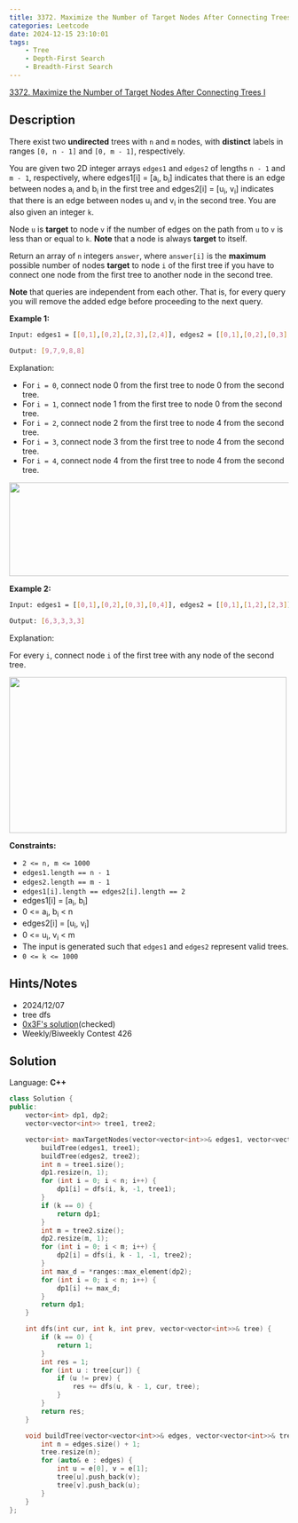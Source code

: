 ```yaml
---
title: 3372. Maximize the Number of Target Nodes After Connecting Trees I
categories: Leetcode
date: 2024-12-15 23:10:01
tags:
    - Tree
    - Depth-First Search
    - Breadth-First Search
---
```


[3372. Maximize the Number of Target Nodes After Connecting Trees I](https://leetcode.com/problems/maximize-the-number-of-target-nodes-after-connecting-trees-i/description/)

## Description

There exist two **undirected** trees with `n` and `m` nodes, with **distinct**  labels in ranges `[0, n - 1]` and `[0, m - 1]`, respectively.

You are given two 2D integer arrays `edges1` and `edges2` of lengths `n - 1` and `m - 1`, respectively, where edges1[i] = [a<sub>i</sub>, b<sub>i</sub>] indicates that there is an edge between nodes a<sub>i</sub> and b<sub>i</sub> in the first tree and edges2[i] = [u<sub>i</sub>, v<sub>i</sub>] indicates that there is an edge between nodes u<sub>i</sub> and v<sub>i</sub> in the second tree. You are also given an integer `k`.

Node `u` is **target**  to node `v` if the number of edges on the path from `u` to `v` is less than or equal to `k`. **Note**  that a node is always **target**  to itself.

Return an array of `n` integers `answer`, where `answer[i]` is the **maximum**  possible number of nodes **target**  to node `i` of the first tree if you have to connect one node from the first tree to another node in the second tree.

**Note**  that queries are independent from each other. That is, for every query you will remove the added edge before proceeding to the next query.

**Example 1:**

```bash
Input: edges1 = [[0,1],[0,2],[2,3],[2,4]], edges2 = [[0,1],[0,2],[0,3],[2,7],[1,4],[4,5],[4,6]], k = 2

Output: [9,7,9,8,8]
```

Explanation:

- For `i = 0`, connect node 0 from the first tree to node 0 from the second tree.
- For `i = 1`, connect node 1 from the first tree to node 0 from the second tree.
- For `i = 2`, connect node 2 from the first tree to node 4 from the second tree.
- For `i = 3`, connect node 3 from the first tree to node 4 from the second tree.
- For `i = 4`, connect node 4 from the first tree to node 4 from the second tree.

<img alt="" src="https://assets.leetcode.com/uploads/2024/09/24/3982-1.png" style="width: 600px; height: 169px;">

**Example 2:**

```bash
Input: edges1 = [[0,1],[0,2],[0,3],[0,4]], edges2 = [[0,1],[1,2],[2,3]], k = 1

Output: [6,3,3,3,3]
```

Explanation:

For every `i`, connect node `i` of the first tree with any node of the second tree.

<img alt="" src="https://assets.leetcode.com/uploads/2024/09/24/3928-2.png" style="height: 281px; width: 500px;">

**Constraints:**

- `2 <= n, m <= 1000`
- `edges1.length == n - 1`
- `edges2.length == m - 1`
- `edges1[i].length == edges2[i].length == 2`
- edges1[i] = [a<sub>i</sub>, b<sub>i</sub>]
- 0 <= a<sub>i</sub>, b<sub>i</sub> < n
- edges2[i] = [u<sub>i</sub>, v<sub>i</sub>]
- 0 <= u<sub>i</sub>, v<sub>i</sub> < m
- The input is generated such that `edges1` and `edges2` represent valid trees.
- `0 <= k <= 1000`

## Hints/Notes

- 2024/12/07
- tree dfs
- [0x3F's solution](https://leetcode.cn/problems/maximize-the-number-of-target-nodes-after-connecting-trees-i/solutions/3006334/nao-jin-ji-zhuan-wan-bao-li-mei-ju-pytho-ua6k/)(checked)
- Weekly/Biweekly Contest 426

## Solution

Language: **C++**

```C++
class Solution {
public:
    vector<int> dp1, dp2;
    vector<vector<int>> tree1, tree2;

    vector<int> maxTargetNodes(vector<vector<int>>& edges1, vector<vector<int>>& edges2, int k) {
        buildTree(edges1, tree1);
        buildTree(edges2, tree2);
        int n = tree1.size();
        dp1.resize(n, 1);
        for (int i = 0; i < n; i++) {
            dp1[i] = dfs(i, k, -1, tree1);
        }
        if (k == 0) {
            return dp1;
        }
        int m = tree2.size();
        dp2.resize(m, 1);
        for (int i = 0; i < m; i++) {
            dp2[i] = dfs(i, k - 1, -1, tree2);
        }
        int max_d = *ranges::max_element(dp2);
        for (int i = 0; i < n; i++) {
            dp1[i] += max_d;
        }
        return dp1;
    }

    int dfs(int cur, int k, int prev, vector<vector<int>>& tree) {
        if (k == 0) {
            return 1;
        }
        int res = 1;
        for (int u : tree[cur]) {
            if (u != prev) {
                res += dfs(u, k - 1, cur, tree);
            }
        }
        return res;
    }

    void buildTree(vector<vector<int>>& edges, vector<vector<int>>& tree) {
        int n = edges.size() + 1;
        tree.resize(n);
        for (auto& e : edges) {
            int u = e[0], v = e[1];
            tree[u].push_back(v);
            tree[v].push_back(u);
        }
    }
};
```
